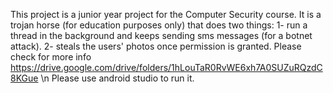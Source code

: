 This project is a junior year project for the Computer Security course. It is a trojan horse (for education purposes only) that does two things: 1- run a thread in the background and keeps sending sms messages (for a botnet attack). 2- steals the users' photos once permission is granted. Please check for more info https://drive.google.com/drive/folders/1hLouTaR0RvWE6xh7A0SUZuRQzdC8KGue \n Please use android studio to run it.
